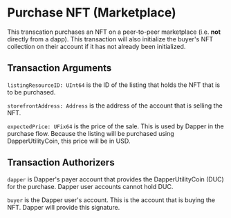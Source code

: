 # Purchase NFT (Marketplace)

This transcation purchases an NFT on a peer-to-peer marketplace (i.e. **not** directly from a dapp). This transaction
will also initialize the buyer's NFT collection on their account if it has not already been initialized.

## Transaction Arguments

`listingResourceID: UInt64` is the ID of the listing that holds the NFT that is to be purchased.

`storefrontAddress: Address` is the address of the account that is selling the NFT.

`expectedPrice: UFix64` is the price of the sale. This is used by Dapper in the purchase flow. Because the listing will be
purchased using DapperUtilityCoin, this price will be in USD.

## Transaction Authorizers

`dapper` is Dapper's payer account that provides the DapperUtilityCoin (DUC) for the purchase. Dapper user accounts cannot hold DUC.

`buyer` is the Dapper user's account. This is the account that is buying the NFT. Dapper will provide this signature.
